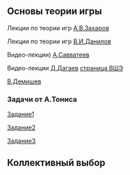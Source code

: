 ## Основы теории игры 

Лекции по теории игр [А.В.Захаров](./Zakharov.pdf)

Лекции по теории игр [В.И.Данилов](./Danilov.pdf)

Видео-лекции) [А.Савватеев](https://www.youtube.com/playlist?list=PLlx2izuC9gjj4crXUkw2luo8JfNCfmbkn)

Видео-лекции [Д.Дагаев](https://www.youtube.com/playlist?list=PLhHWL_Xn5iP_VOqlr8zXe9PUzIP4OfUWI)
[страница ВШЭ](http://math-hse.info/2017-18/%D0%A2%D0%B5%D0%BE%D1%80%D0%B8%D1%8F_%D0%B8%D0%B3%D1%80)

[B.Демишев](https://github.com/bdemeshev/em301/wiki/me)

### Задачи от А.Тониса

[Задание1](./ha1.pdf)

[Задание2](./ha2.pdf)

[Задание3](./ha3.pdf)

## Коллективный выбор

